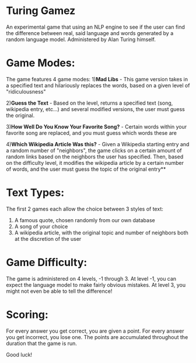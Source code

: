 # Turing Gamez
An experimental game that using an NLP engine to see if the user can find the difference between real, said language and words generated by a random language model. Administered by Alan Turing himself.

# Game Modes:
The game features 4 game modes:
1)**Mad Libs** - This game version takes in a specified text and hilariously replaces the words, based on a given level of "ridiculousness"

2)**Guess the Text** - Based on the level, returns a specified text (song, wikipedia entry, etc...) and several modified versions, the user must guess the original.

3)**How Well Do You Know Your Favorite Song?** - Certain words within your favorite song are replaced, and you must guess which words these are

4)**Which Wikipedia Article Was this?** - Given a Wikipedia starting entry and a random number of "neighbors", the game clicks on a certain amount of random links based on the neighbors the user has specified. Then, based on the difficulty level, it modifies the wikipedia article by a certain number of words, and the user must guess the topic of the original entry**
 
# Text Types:
The first 2 games each allow the choice between 3 styles of text:
1) A famous quote, chosen randomly from our own database
2) A song of your choice
3) A wikipedia article, with the original topic and number of neighbors both at the discretion of the user

# Game Difficulty:
The game is administered on 4 levels, -1 through 3. At level -1, you can expect the language model to make fairly obvious mistakes. At level 3, you might not even be able to tell the difference!

# Scoring:
For every answer you get correct, you are given a point. For every answer you get incorrect, you lose one. The points are accumulated throughout the duration that the game is run.

Good luck!

